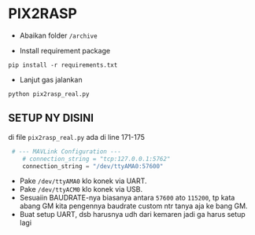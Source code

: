# PIX2RASP
- Abaikan folder `/archive`

- Install requirement package
```
pip install -r requirements.txt
```
- Lanjut gas jalankan
```
python pix2rasp_real.py
```

## SETUP NY DISINI

di file `pix2rasp_real.py` ada di line 171-175
```python
 # --- MAVLink Configuration ---
    # connection_string = "tcp:127.0.0.1:5762"
    connection_string = "/dev/ttyAMA0:57600"
```
- Pake `/dev/ttyAMA0` klo konek via UART.
- Pake `/dev/ttyACM0` klo konek via USB.
- Sesuaiin BAUDRATE-nya biasanya antara `57600` ato `115200`, tp kata abang GM kita pengennya baudrate custom ntr tanya aja ke bang GM.
- Buat setup UART, dsb harusnya udh dari kemaren jadi ga harus setup lagi
